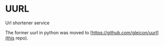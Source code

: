 # UURL 

Url shortener service 

The former uurl in python was moved to [https://github.com/gleicon/uurl](this repo).

